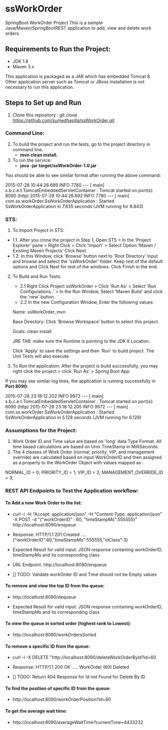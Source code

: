 # ssWorkOrder
SpringBoot WorkOrder Project
This is a sample Java/Maven/SpringBootREST application to add, view and delete work orders.

## Requirements to Run the Project:
* JDK 1.8 
* Maven 3.x

This application is packaged as a JAR which has embedded Tomcat 8. Other application server such as Tomcat or JBoss installation is not necessary to run this application. 

## Steps to Set up and Run
1. Clone this repository : git clone https://github.com/sumedhasilla/ssWorkOrder.git

### Command Line:
2. To build the project and run the tests, go to the project directory in command line. 
      * **mvn clean install.** 
3. To run the service: 
      * **java -jar target/ssWorkOrder-1.0.jar**

You should be able to see similar format after running the above command:


2015-07-28 10:44:26.689  INFO 7780 --- [           main] s.b.c.e.t.TomcatEmbeddedServletContainer : Tomcat started on port(s): 8090 (http)
2015-07-28 10:44:26.692  INFO 7780 --- [           main] com.ss.workOrder.SsWorkOrderApplication  : Started SsWorkOrderApplication in 7.835 seconds (JVM running for 8.843)

### STS:

1. To Import Project in STS:
 * 1.1. After you clone the project in Step 1,  Open STS > In the 'Project Explorer' pane > Right Click > Click 'Import' > Select Option 'Maven / Existing Maven Projects' Click Next.
 * 1.2. In this Window, click 'Browse' button next to 'Root Directory' Input and browse and select the 'ssWorkOrder' folder. Keep rest of the default options and Click Next for rest of the windows. Click Finish in the end.
2. To Build and Run Tests: 
	* 2.1 Right Click Project ssWorkOrder > Click 'Run As' >  Select 'Run Configurations..' > In the Run Window, Select 'Maven Build' and click the 'new' button.
	* 2.2 In the new Configuration Window, Enter the following values:
	
	 Name: ssWorkOrder_mvn

	 Base Directory: Click 'Browse Workspace' button to select this project. 
	 
	 Goals: clean install
	 
	 JRE TAB: make sure the Runtime is pointing to the JDK 8 Location.
	 
	 Click 'Apply' to save the settings and then 'Run' to build project. The Unit Tests will also execute. 
	
3. To Run the application: After the project is build successfully, you may right click the project > click  'Run As' > Spring Boot App. 

If you may see similar log lines, the application is running successfully in **Port 8090**:

2015-07-28 23:18:12.202  INFO 9972 --- [           main] s.b.c.e.t.TomcatEmbeddedServletContainer : Tomcat started on port(s): 8090 (http)
2015-07-28 23:18:12.205  INFO 9972 --- [           main] com.ss.workOrder.SsWorkOrderApplication  : Started SsWorkOrderApplication in 5.128 seconds (JVM running for 6.129)

### Assumptions for the Project:
1. Work Order ID and Time value are based on 'long' data Type Format. All time based calculations are based on Unix TimeStamp in MilliSeconds.
2. The 4 classes of Work Order (normal, priority, VIP, and management override) are calculated based on input WorkOrderID and then assigned as a property to the WorkOrder Object with values mapped as :

 NORMAL_ID = 0;
  PRIORITY_ID = 1;
  VIP_ID = 2;
  MANAGEMENT_OVERRIDE_ID = 3; 

### REST API Endpoints to Test the Application workflow:

#### To Add a new Work Order to the list:
* curl -i -H "Accept: application/json" -H "Content-Type: application/json" -X POST -d "{\"workOrderID\" : 60, \"timeStampMs\":555555}" http://localhost:8090/enqueue

* Response:
HTTP/1.1 201 Created
....
{"workOrderID":60,"timeStampMs":555555,"idClass":3}

* Expected Result for valid input: JSON response containing workOrderID, timeStampMs and its corresponding class
* URL Endpoint:  http://localhost:8090/enqueue
* [] TODO: Validate workOrder ID and Time should not be Empty values

#### To remove and view the top ID from the queue:
* http://localhost:8090/dequeue

* Expected Result for valid input: JSON response containing workOrderID, timeStampMs and its corresponding class

#### To view the queue in sorted order (highest rank to Lowest):
* http://localhost:8090/workOrdersSorted

#### To remove a specific ID from the queue:
* curl -i -X DELETE "http://localhost:8090/deleteWorkOrderById?id=60

* Response:
HTTP/1.1 200 OK
.....
WorkOrder (60) Deleted

* [] TODO: Return 404 Response for Id not Found for Delete By ID

#### To find the position of specific ID from the queue:
* http://localhost:8090/workOrderPosition?id=60

#### To get the average wait time:
* http://localhost:8090/averageWaitTime?currentTime=4433232
